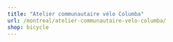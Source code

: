 ```yaml
---
title: "Atelier communautaire vélo Columba"
url: /montreal/atelier-communautaire-velo-columba/
shop: bicycle
---
```

